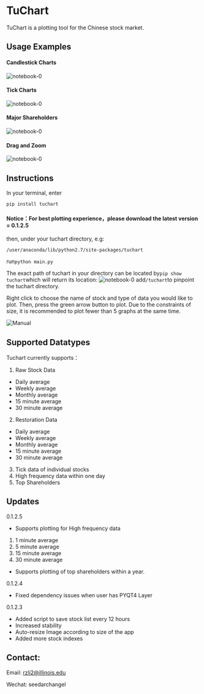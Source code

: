 TuChart
=================
TuChart is a plotting tool for the Chinese stock market.


## Usage Examples
#### Candlestick Charts
![notebook-0](https://github.com/Seedarchangel/TuChart/blob/master/Example_Graphs/Screen%20Shot%202017-08-29%20at%203.30.19%20PM.png?raw=true)
#### Tick Charts
![notebook-0](https://github.com/Seedarchangel/TuChart/blob/master/Example_Graphs/Screen%20Shot%202017-08-29%20at%202.12.53%20AM.png)
#### Major Shareholders
![notebook-0](https://github.com/Seedarchangel/TuChart/blob/master/Example_Graphs/New_Top_10.gif?raw=true)
#### Drag and Zoom
![notebook-0](https://github.com/Seedarchangel/TuChart/blob/master/Example_Graphs/sample.gif)

## Instructions
In your terminal, enter

```pip install tuchart```

#### Notice：For best plotting experience，please download the latest version = 0.1.2.5

then, under your tuchart directory, e.g:

```/user/anaconda/lib/python2.7/site-packages/tuchart```

run```python main.py```

The exact path of tuchart in your directory can be located by```pip show tuchart```which will return its location:
![notebook-0](https://github.com/Seedarchangel/TuChart/blob/master/Example_Graphs/tuchart_path.png)
add```/tuchart```to pinpoint the tuchart directory.

Right click to choose the name of stock and type of data you would like to plot. Then, press the green arrow button to plot. Due to the constraints of size, it is recommended to plot fewer than 5 graphs at the same time.

![Manual](https://github.com/Seedarchangel/TuChart/blob/master/Example_Graphs/SLYJiZEBeD.gif)

## Supported Datatypes
Tuchart currently supports：
1. Raw Stock Data
* Daily average
* Weekly average
* Monthly average
* 15 minute average
* 30 minute average
2. Restoration Data
* Daily average
* Weekly average
* Monthly average
* 15 minute average
* 30 minute average

3. Tick data of individual stocks
4. High frequency data within one day
5. Top Shareholders
## Updates

0.1.2.5
* Supports plotting for High frequency data 
 1. 1 minute average
 2. 5 minute average
 3. 15 minute average
 4. 30 minute average
* Supports plotting of top shareholders within a year.

0.1.2.4
* Fixed dependency issues when user has PYQT4 Layer

0.1.2.3
* Added script to save stock list every 12 hours
* Increased stability
* Auto-resize Image according to size of the app
* Added more stock indexes

## Contact:
Email: rzli2@illinois.edu

Wechat: seedarchangel

